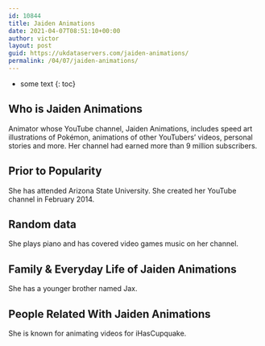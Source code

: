 ```yaml
---
id: 10844
title: Jaiden Animations
date: 2021-04-07T08:51:10+00:00
author: victor
layout: post
guid: https://ukdataservers.com/jaiden-animations/
permalink: /04/07/jaiden-animations/
---
```


* some text
{: toc}


## Who is Jaiden Animations



Animator whose YouTube channel, Jaiden Animations, includes speed art illustrations of Pokémon, animations of other YouTubers&#8217; videos, personal stories and more. Her channel had earned more than 9 million subscribers. 

                
                
                
## Prior to Popularity



She has attended Arizona State University. She created her YouTube channel in February 2014. 

                
                
                
## Random data



She plays piano and has covered video games music on her channel. 

                
                
                
## Family & Everyday Life of Jaiden Animations



She has a younger brother named Jax. 

                
                
                
## People Related With Jaiden Animations



She is known for animating videos for iHasCupquake. 

                
              
            
          
          
          